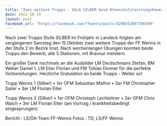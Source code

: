 ```yaml
---
title: "Zwei weitere Trupps - ASLA SILBER beim Atemschutzleistungsbewerb in Imst"
date: 2022-10-19
layout: post
facebook_url: "https://facebook.com/ffwenns/posts/8290352097706509"
---
```


Nach zwei Trupps Stufe SILBER im Frühjahr in Landeck folgten am vergangenen Samstag den 15.Oktober zwei weitere Trupps der FF Wenns in der Stufe 2 im Bezirk Imst. Nach wochenlangen Übungen konnten beide Trupps den Bewerb, alle 5 Stationen, mit Bravour meistern. 

Ein großer Dank nochmals an die Ausbilder LM Deutschmann Stefan, BM Weber Daniel 1, LM Eiter Florian und FM Tobias Donner für die perfekte Vorbereitungen. Herzliche Gratulation an beide Trupps - Weiter so!
 
Trupp Wenns 1 (Silber)
• 1er OFM Sebastian Mathoi
• 2er FM Christopher Sailer
• 3er LM Florian Eiter

Trupp Wenns 2 (Silber)
• 1er OFM Christoph Lechleitner
• 2er OFM Chris Walch
• 3er LM Florian Eiter (am Vortrag / krankheitsbedingt eingesprungen) 

 
Bericht : LS/ÖA-Team FF-Wenns
Fotos : TD, LS/FF Wenns